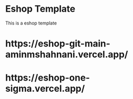 # Eshop Template
 This is a eshop template

 <h1>https://eshop-git-main-aminmshahnani.vercel.app/</h1>
 
 <h1>https://eshop-one-sigma.vercel.app/</h1>
